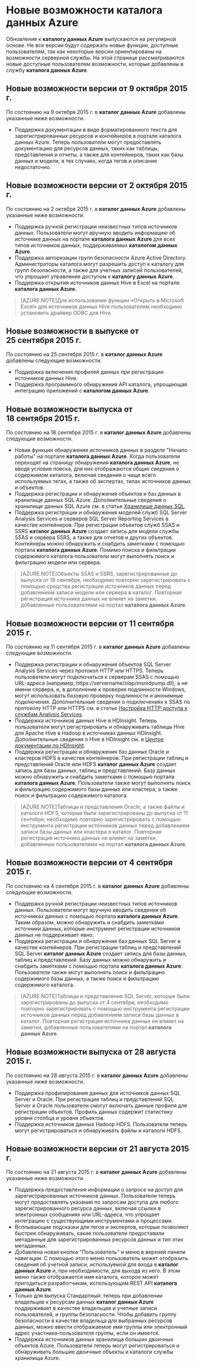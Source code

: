<properties
   pageTitle="Новые возможности каталога данных Azure"
   description="Обзор новых возможностей в предварительной версии каталога данных Azure."
   services="data-catalog"
   documentationCenter=""
   authors="steelanddata"
   manager="NA"
   editor=""
   tags=""/>
<tags
   ms.service="data-catalog"
   ms.devlang="NA"
   ms.topic="article"
   ms.tgt_pltfrm="NA"
   ms.workload="data-catalog"
   ms.date="10/09/2015"
   ms.author="maroche"/>

# Новые возможности каталога данных Azure

Обновления к **каталогу данных Azure** выпускаются на регулярной основе. Не все версии будут содержать новые функции, доступные пользователям, так как некоторые версии ориентированы на возможности серверной службы. На этой странице рассматриваются новые доступные пользователям возможности, которые добавлены в службу **каталога данных Azure**.

## Новые возможности версии от 9 октября 2015 г.

По состоянию на 9 октября 2015 г. в **каталог данных Azure** добавлены указанные ниже возможности.

- Поддержка документации в виде форматированного текста для зарегистрированных ресурсов и контейнеров в портале каталога данных Azure. Теперь пользователи могут предоставлять документацию для ресурсов данных, таких как таблицы, представления и отчеты, а также для контейнеров, таких как базы данных и модели, в тех случаях, когда тегов и описания недостаточно. 

## Новые возможности версии от 2 октября 2015 г.

По состоянию на 2 октября 2015 г. в **каталог данных Azure** добавлены указанные ниже возможности.

- Поддержка ручной регистрации неизвестных типов источников данных. Пользователи могут вручную вводить информацию об источнике данных на портале **каталога данных Azure** для всех типов источников данных, поддерживаемых **каталогом данных Azure**.
- Поддержка авторизации групп безопасности Azure Active Directory. Администраторы каталога могут разрешить доступ к каталогу для групп безопасности, а также для учетных записей пользователей, что упрощает управление доступом к **каталогу данных Azure**.
- Поддержка открытия источников данных Hive в Excel на портале **каталога данных Azure**.

> [AZURE.NOTE]Для использования функции «Открыть в Microsoft Excel» для источников данных Hive пользователям необходимо установить драйвер ODBC для Hive.

## Новые возможности в выпуске от 25 сентября 2015 г.

По состоянию на 25 сентября 2015 г. в **каталог данных Azure** добавлены следующие возможности.

- Поддержка включения профилей данных при регистрации источников данных Hive.
- Поддержка программного обнаружения API каталога, упрощающая интеграцию приложений с **каталогом данных Azure**.

## Новые возможности выпуска от 18 сентября 2015 г.

По состоянию на 18 сентября 2015 г. в **каталог данных Azure** добавлены следующие возможности.

- Новая функция обнаружения источников данных в разделе "Начало работы" на портале **каталога данных Azure**. Когда пользователи переходят на страницу обнаружения **каталога данных Azure**, не вводя условия поиска, для них отображаются общие сведения о содержимом каталога, включая сведения о чаще всего используемых тегах, а также об экспертах, типах источников данных и объектов.
- Поддержка регистрации и обнаружения объектов и баз данных в хранилище данных SQL Azure. Дополнительные сведения о хранилище данных SQL Azure см. в статье [Хранилище данных SQL](http://azure.microsoft.com/services/sql-data-warehouse/).
- Поддержка регистрации и обнаружения моделей служб SQL Server Analysis Services и серверов SQL Server Reporting Services в качестве контейнеров. При регистрации объектов служб SSAS и SSRS **каталог данных Azure** создает запись для модели службы SSAS и сервера SSRS, а также для отчетов и других объектов. Контейнеры можно обнаружить и снабдить заметками с помощью портала **каталога данных Azure**. Помимо поиска и фильтрации содержимого каталога пользователи могут выполнять поиск и фильтрацию модели или сервера.

> [AZURE.NOTE]Объекты SSAS и SSRS, зарегистрированные до выпуска от 18 сентября, необходимо повторно зарегистрировать с помощью средства регистрации источников данных перед добавлением записи модели или сервера в каталог. Повторная регистрация источника данных не влияет на заметки, добавленные пользователями на портал **каталога данных Azure**.

## Новые возможности версии от 11 сентября 2015 г.

По состоянию на 11 сентября 2015 г. в **каталог данных Azure** добавлены следующие возможности.

- Поддержка регистрации и обнаружения объектов SQL Server Analysis Services через протокол HTTP или HTTPS. Теперь пользователи могут подключаться к серверам SSAS с помощью URL-адреса (например, https://servername/olap/msmdpump.dll), а не имени сервера, и, в дополнение к проверке подлинности Windows, могут использовать базовую проверку подлинности и анонимные подключения. Дополнительные сведения о подключениях к SSAS по протоколу HTTP или HTTPS см. в статье [Настройка HTTP-доступа к службам Analysis Services](https://msdn.microsoft.com/library/gg492140.aspx).
- Поддержка источников данных Hive в HDInsight. Теперь пользователи могут регистрировать и обнаруживать таблицы Hive для Apache Hive в Hadoop в источниках данных HDInsight. Дополнительные сведения о Hive в HDInsight см. в [Центре документации по HDInsight](../hdinsight-use-hive/).
- Поддержка регистрации и обнаружения баз данных Oracle и кластеров HDFS в качестве контейнеров. При регистрации таблиц и представлений Oracle или HDFS **каталог данных Azure** создает запись для базы данных, таблиц и представлений. Базу данных можно обнаружить и снабдить заметками с помощью портала **каталога данных Azure**. Пользователи также могут выполнять поиск и фильтрацию содержимого базы данных или кластера, а также поиск и фильтрацию содержимого каталога.


> [AZURE.NOTE]Таблицы и представления Oracle, а также файлы и каталоги HDFS, которые были зарегистрированы до выпуска от 11 сентября, необходимо повторно зарегистрировать с помощью инструмента регистрации источников данных перед добавлением записи базы данных или кластера в каталог. Повторная регистрация источника данных не влияет на заметки, добавленные пользователями на портал **каталога данных Azure**.

## Новые возможности версии от 4 сентября 2015 г.

По состоянию на 4 сентября 2015 г. в **каталог данных Azure** добавлены следующие возможности.

- Поддержка ручной регистрации неизвестных типов источников данных. Пользователи могут вручную вводить сведения об источниках данных с помощью портала **каталога данных Azure**. Таким образом, можно обнаружить и снабдить заметками источники данных, которые инструмент регистрации источников данных не поддерживает явно.
- Поддержка регистрации и обнаружения баз данных SQL Server в качестве контейнеров. При регистрации таблиц и представлений SQL Server **каталог данных Azure** создает запись для базы данных, таблиц и представлений. Базу данных можно обнаружить и снабдить заметками с помощью портала **каталога данных Azure**. Пользователи также могут выполнять поиск и фильтрацию содержимого базы данных, а также поиск и фильтрацию содержимого каталога.

> [AZURE.NOTE]Таблицы и представления SQL Server, которые были зарегистрированы до выпуска от 4 сентября, необходимо повторно зарегистрировать с помощью инструмента регистрации источников данных перед добавлением записи базы данных в каталог. Повторная регистрация источника данных не влияет на заметки, добавленные пользователями на портал **каталога данных Azure**.

## Новые возможности выпуска от 28 августа 2015 г.

По состоянию на 28 августа 2015 г. в **каталог данных Azure** добавлены указанные ниже возможности.

- Поддержка профилирования данных для источников данных SQL Server и Oracle. При регистрации таблиц и представлений SQL Server и Oracle пользователи смогут включать данные профиля для регистрации объектов. Профиль данных содержит статистику уровня столбца и уровня объектов.
- Поддержка источников данных Hadoop HDFS. Пользователи теперь могут регистрироваться и обнаруживать файлы и каталоги HDFS.

## Новые возможности версии от 21 августа 2015 г.

По состоянию на 21 августа 2015 г. в **каталог данных Azure** добавлены указанные ниже возможности.

- Поддержка предоставления информации о запросе на доступ для зарегистрированных источников данных. Пользователи теперь могут предоставлять указания по запросам доступа для любого зарегистрированного ресурса данных, включая ссылки в электронных сообщениях или URL-адреса, что упрощает интеграцию с существующими инструментами и процессами.
- Всплывающие подсказки для тегов и экспертов, которые позволяют быстрее обнаруживать, какие пользователи предоставили метаданные для зарегистрированных ресурсов данных и тип этих метаданных.
- Добавлена новая кнопка "Пользователь" и меню в верхней панели навигации. С помощью этого меню пользователь может отобразить сведения об учетной записи, используемой для входа в **каталог данных Azure** и, при необходимости, для выхода из него. В этом меню также отображается имя каталога, которое может пригодиться разработчикам, использующим REST API **каталога данных Azure**.
- Только для выпуска Стандартный: теперь при добавлении владельцев к ресурсам данных **каталог данных Azure** поддерживает в качестве владельцев и учетные записи пользователей, и группы безопасности. Чтобы добавить группу безопасности в качестве владельца для выбранных ресурсов данных, можно ввести отображаемое имя группы или электронный адрес участника-пользователя группы, если он имеется.
- Поддержка источников данных хранилища больших двоичных объектов Azure. Пользователи теперь могут регистрироваться и обнаруживать большие двоичные объекты и каталоги службы хранилища Azure.

<!---HONumber=Oct15_HO3-->